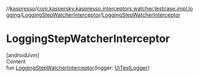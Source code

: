 //[kaspresso](../../index.md)/[com.kaspersky.kaspresso.interceptors.watcher.testcase.impl.logging](../index.md)/[LoggingStepWatcherInterceptor](index.md)/[LoggingStepWatcherInterceptor](-logging-step-watcher-interceptor.md)



# LoggingStepWatcherInterceptor  
[androidJvm]  
Content  
fun [LoggingStepWatcherInterceptor](-logging-step-watcher-interceptor.md)(logger: [UiTestLogger](../../com.kaspersky.kaspresso.logger/-ui-test-logger/index.md))  




